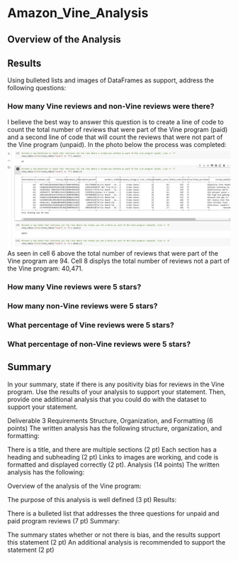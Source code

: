 # Amazon_Vine_Analysis
## Overview of the Analysis



## Results
Using bulleted lists and images of DataFrames as support, address the following questions:

### How many Vine reviews and non-Vine reviews were there?
I believe the best way to answer this question is to create a line of code to count the total number of reviews that were part of the Vine program (paid) and a second line of code that will count the reviews that were not part of the Vine program (unpaid). In the photo below the process was completed:
<img src="Resources/count.png">
As seen in cell 6 above the total number of reviews that were part of the Vine program are 94. Cell 8 displys the total number of reviews not a part of the Vine program: 40,471.
### How many Vine reviews were 5 stars? 

### How many non-Vine reviews were 5 stars?

### What percentage of Vine reviews were 5 stars? 

### What percentage of non-Vine reviews were 5 stars?


## Summary 
In your summary, state if there is any positivity bias for reviews in the Vine program. Use the results of your analysis to support your statement. Then, provide one additional analysis that you could do with the dataset to support your statement.

Deliverable 3 Requirements
Structure, Organization, and Formatting (6 points)
The written analysis has the following structure, organization, and formatting:

There is a title, and there are multiple sections (2 pt)
Each section has a heading and subheading (2 pt)
Links to images are working, and code is formatted and displayed correctly (2 pt).
Analysis (14 points)
The written analysis has the following:

Overview of the analysis of the Vine program:

The purpose of this analysis is well defined (3 pt)
Results:

There is a bulleted list that addresses the three questions for unpaid and paid program reviews (7 pt)
Summary:

The summary states whether or not there is bias, and the results support this statement (2 pt)
An additional analysis is recommended to support the statement (2 pt)
